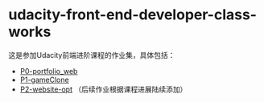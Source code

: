 # udacity-front-end-developer-class-works

这是参加Udacity前端进阶课程的作业集，具体包括：
- [P0-portfolio_web](https://github.com/steve-yuan-8276/udacity-front-end-developer-class-works/tree/master/P0-portfolio_web)
- [P1-gameClone](https://github.com/steve-yuan-8276/udacity-front-end-developer-class-works/tree/master/P1-gameClone)
- [P2-website-opt](https://github.com/steve-yuan-8276/udacity-front-end-developer-class-works/tree/master/P2-website-opt)
（后续作业根据课程进展陆续添加）


